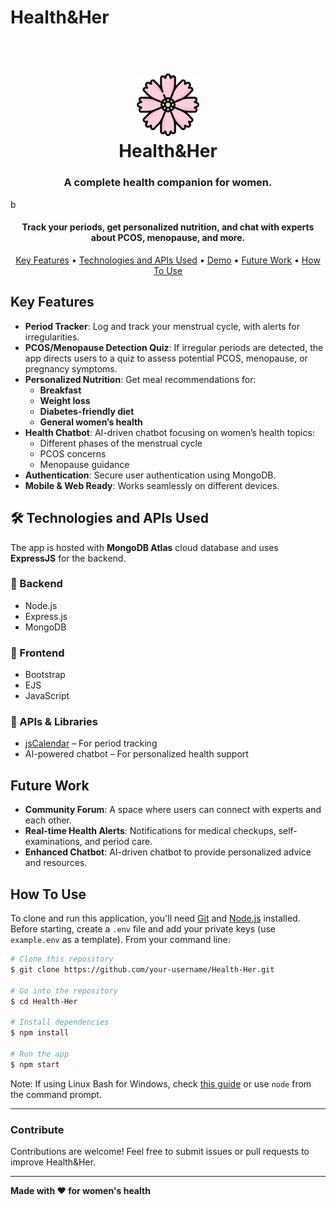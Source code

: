 # Health&Her

<h1 align="center">
  <br>
  <a href=".."><img src="public/images/pink-cosmos.png" alt="Health&Her" width="100"></a>
  <br>
  Health&Her
  <br>
</h1>
<h3 align="center">
  A complete health companion for women.
</h3>b

<h4 align="center">Track your periods, get personalized nutrition, and chat with experts about PCOS, menopause, and more.</h4>

<p align="center">
  <a href="#key-features">Key Features</a> •
  <a href="#technologies-and-apis-used">Technologies and APIs Used</a> •
  <a href="#demo">Demo</a> •
  <a href="#future-work">Future Work</a> •
  <a href="#how-to-use">How To Use</a>  
</p>

## Key Features

- **Period Tracker**: Log and track your menstrual cycle, with alerts for irregularities.
- **PCOS/Menopause Detection Quiz**: If irregular periods are detected, the app directs users to a quiz to assess potential PCOS, menopause, or pregnancy symptoms.
- **Personalized Nutrition**: Get meal recommendations for:
  - **Breakfast**
  - **Weight loss**
  - **Diabetes-friendly diet**
  - **General women’s health**
- **Health Chatbot**: AI-driven chatbot focusing on women’s health topics:
  - Different phases of the menstrual cycle
  - PCOS concerns
  - Menopause guidance
- **Authentication**: Secure user authentication using MongoDB.
- **Mobile & Web Ready**: Works seamlessly on different devices.

## 🛠 Technologies and APIs Used  

The app is hosted with **MongoDB Atlas** cloud database and uses **ExpressJS** for the backend.  

### 🔹 Backend  
- Node.js  
- Express.js  
- MongoDB  

### 🔹 Frontend  
- Bootstrap  
- EJS  
- JavaScript  

### 🔹 APIs & Libraries  
- [jsCalendar](https://gramthanos.github.io/jsCalendar/index.html) – For period tracking  
- AI-powered chatbot – For personalized health support  



<!-- ## Demo

Watch the walkthrough video here: **[Demo Link]()** -->

<!-- ![](healthandher-demo.gif) -->

## Future Work

- **Community Forum**: A space where users can connect with experts and each other.
- **Real-time Health Alerts**: Notifications for medical checkups, self-examinations, and period care.
- **Enhanced Chatbot**: AI-driven chatbot to provide personalized advice and resources.

## How To Use

To clone and run this application, you'll need [Git](https://git-scm.com) and [Node.js](https://nodejs.org/en/download/) installed. Before starting, create a `.env` file and add your private keys (use `example.env` as a template). From your command line:

```bash
# Clone this repository
$ git clone https://github.com/your-username/Health-Her.git

# Go into the repository
$ cd Health-Her

# Install dependencies
$ npm install

# Run the app
$ npm start
```

Note: If using Linux Bash for Windows, check [this guide](https://www.howtogeek.com/261575/how-to-run-graphical-linux-desktop-applications-from-windows-10s-bash-shell/) or use `node` from the command prompt.

---

### Contribute
Contributions are welcome! Feel free to submit issues or pull requests to improve Health&Her.

---

**Made with ❤️ for women's health**

